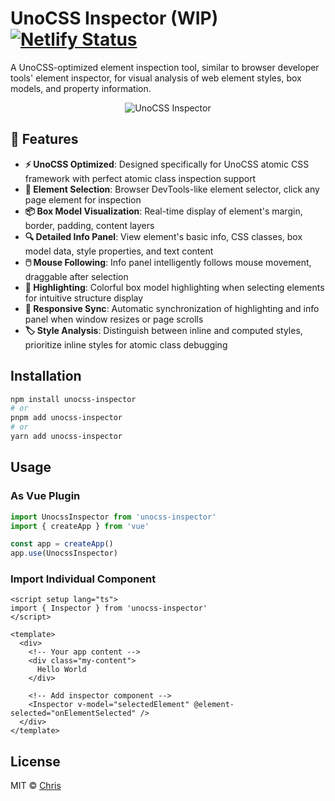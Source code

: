 # UnoCSS Inspector (WIP) [![Netlify Status](https://api.netlify.com/api/v1/badges/f9511a12-10e2-49e0-bf71-45beef793913/deploy-status)](https://app.netlify.com/projects/unocss-inspector/deploys)

A UnoCSS-optimized element inspection tool, similar to browser developer tools' element inspector, for visual analysis of web element styles, box models, and property information.

<p align="center">
  <img src="./preview/image-1.png" alt="UnoCSS Inspector">
</p>

## 🎨 Features

- **⚡ UnoCSS Optimized**: Designed specifically for UnoCSS atomic CSS framework with perfect atomic class inspection support
- **🎯 Element Selection**: Browser DevTools-like element selector, click any page element for inspection
- **📦 Box Model Visualization**: Real-time display of element's margin, border, padding, content layers
- **🔍 Detailed Info Panel**: View element's basic info, CSS classes, box model data, style properties, and text content
- **🖱️ Mouse Following**: Info panel intelligently follows mouse movement, draggable after selection
- **🎨 Highlighting**: Colorful box model highlighting when selecting elements for intuitive structure display
- **📱 Responsive Sync**: Automatic synchronization of highlighting and info panel when window resizes or page scrolls
- **🏷️ Style Analysis**: Distinguish between inline and computed styles, prioritize inline styles for atomic class debugging

## Installation

```bash
npm install unocss-inspector
# or
pnpm add unocss-inspector
# or
yarn add unocss-inspector
```

## Usage

### As Vue Plugin

```ts
import UnocssInspector from 'unocss-inspector'
import { createApp } from 'vue'

const app = createApp()
app.use(UnocssInspector)
```

### Import Individual Component

```vue
<script setup lang="ts">
import { Inspector } from 'unocss-inspector'
</script>

<template>
  <div>
    <!-- Your app content -->
    <div class="my-content">
      Hello World
    </div>

    <!-- Add inspector component -->
    <Inspector v-model="selectedElement" @element-selected="onElementSelected" />
  </div>
</template>
```

## License

MIT © [Chris](https://github.com/zyyv)
